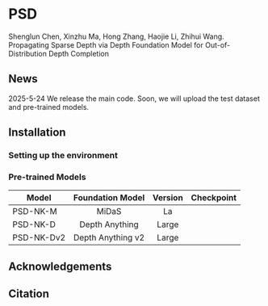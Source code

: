 # PSD
Shenglun Chen, Xinzhu Ma, Hong Zhang, Haojie Li, Zhihui Wang. Propagating Sparse Depth via Depth Foundation Model for Out-of-Distribution Depth Completion

## News
2025-5-24 We release the main code. Soon, we will upload the test dataset and pre-trained models.

## Installation

### Setting up the environment


### Pre-trained Models
| Model      | Foundation Model  | Version |  Checkpoint  |
| --------   | :-----:  | :----:  | :----: |  
| PSD-NK-M   | MiDaS    |   La     |     |
| PSD-NK-D   | Depth Anything   | Large   |   |  
| PSD-NK-Dv2 | Depth Anything v2 |  Large |   |
  
## Acknowledgements

## Citation
